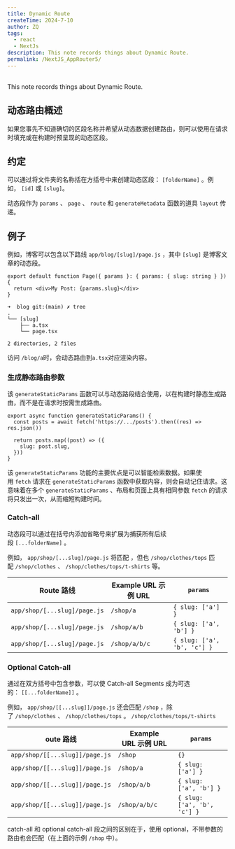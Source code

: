 ```yaml
---
title: Dynamic Route
createTime: 2024-7-10
author: ZQ
tags:
  - react
  - NextJs
description: This note records things about Dynamic Route.
permalink: /NextJS_AppRouter5/
---
```

<br> This note records things about Dynamic Route.
<!-- more -->
## 动态路由概述

如果您事先不知道确切的区段名称并希望从动态数据创建路由，则可以使用在请求时填充或在构建时预呈现的动态区段。

## 约定

可以通过将文件夹的名称括在方括号中来创建动态区段： `[folderName]` 。例如， `[id]` 或 `[slug]`。

动态段作为 `params` 、 `page` 、 `route` 和 `generateMetadata` 函数的道具 `layout` 传递。

## 例子

例如，博客可以包含以下路线 `app/blog/[slug]/page.js` ，其中 `[slug]` 是博客文章的动态段。

```tsx
export default function Page({ params }: { params: { slug: string } }) {
  return <div>My Post: {params.slug}</div>
}
```

```shell
➜  blog git:(main) ✗ tree 
.
└── [slug]
    ├── a.tsx
    └── page.tsx

2 directories, 2 files
```

访问 `/blog/a`时，会动态路由到`a.tsx`对应渲染内容。

### 生成静态路由参数

该 `generateStaticParams` 函数可以与动态路段结合使用，以在构建时静态生成路由，而不是在请求时按需生成路由。

```tsx
export async function generateStaticParams() {
  const posts = await fetch('https://.../posts').then((res) => res.json())
 
  return posts.map((post) => ({
    slug: post.slug,
  }))
}
```

该 `generateStaticParams` 功能的主要优点是可以智能检索数据。如果使用 `fetch` 请求在 `generateStaticParams` 函数中获取内容，则会自动记住请求。这意味着在多个 `generateStaticParams` 、布局和页面上具有相同参数 `fetch` 的请求将只发出一次，从而缩短构建时间。

### Catch-all

动态段可以通过在括号内添加省略号来扩展为捕获所有后续段 `[...folderName]` 。

例如， `app/shop/[...slug]/page.js` 将匹配 ，但也 `/shop/clothes/tops` 匹配 `/shop/clothes` 、 `/shop/clothes/tops/t-shirts` 等。

| Route 路线                     | Example URL 示例 URL | `params`                    |
| ---------------------------- | ------------------ | --------------------------- |
| `app/shop/[...slug]/page.js` | `/shop/a`          | `{ slug: ['a'] }`           |
| `app/shop/[...slug]/page.js` | `/shop/a/b`        | `{ slug: ['a', 'b'] }`      |
| `app/shop/[...slug]/page.js` | `/shop/a/b/c`      | `{ slug: ['a', 'b', 'c'] }` |
### Optional Catch-all

通过在双方括号中包含参数，可以使 Catch-all Segments 成为可选的： `[[...folderName]]` 。

例如， `app/shop/[[...slug]]/page.js` 还会匹配 `/shop` ，除了 `/shop/clothes` 、 `/shop/clothes/tops` 。 `/shop/clothes/tops/t-shirts`

| oute 路线                        | Example URL 示例 URL | `params`                    |
| ------------------------------ | ------------------ | --------------------------- |
| `app/shop/[[...slug]]/page.js` | `/shop`            | `{}`                        |
| `app/shop/[[...slug]]/page.js` | `/shop/a`          | `{ slug: ['a'] }`           |
| `app/shop/[[...slug]]/page.js` | `/shop/a/b`        | `{ slug: ['a', 'b'] }`      |
| `app/shop/[[...slug]]/page.js` | `/shop/a/b/c`      | `{ slug: ['a', 'b', 'c'] }` |
catch-all 和 optional catch-all 段之间的区别在于，使用 optional，不带参数的路由也会匹配（在上面的示例 `/shop` 中）。
